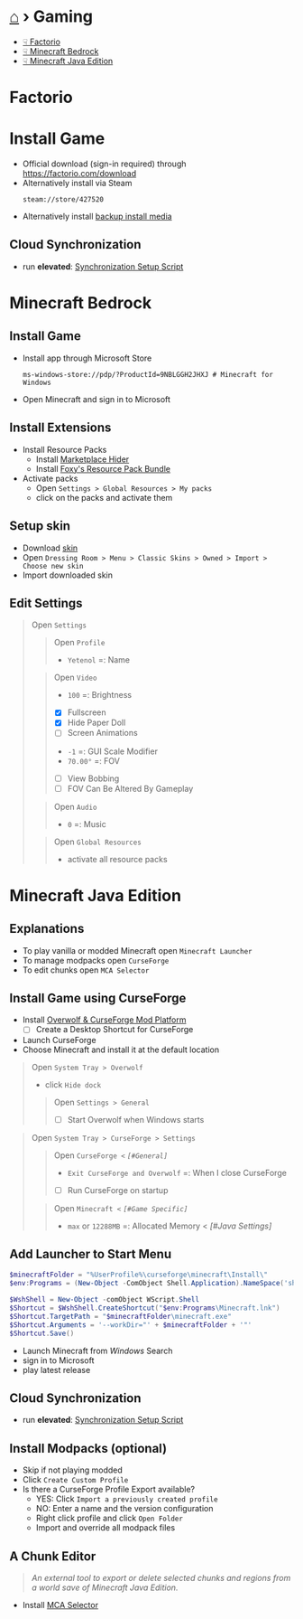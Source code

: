 # [⌂](../README.md) › Gaming

- [☟ Factorio](#factorio)
- [☟ Minecraft Bedrock](#minecraft-bedrock)
- [☟ Minecraft Java Edition](#minecraft-java-edition)

# Factorio

# Install Game

- Official download (sign-in required) through https://factorio.com/download
- Alternatively install via Steam
    ```
    steam://store/427520
    ```
- Alternatively install [backup install media](https://1drv.ms/u/s!AiuslRJoLisdmc8ZYCvsmPYhmjYc4g?e=j7OnHZ)


## Cloud Synchronization

- run **elevated**: [Synchronization Setup Script](Setup-Factorio.ps1)


# Minecraft Bedrock

## Install Game
- Install app through Microsoft Store
    ```
    ms-windows-store://pdp/?ProductId=9NBLGGH2JHXJ # Minecraft for Windows
    ```
- Open Minecraft and sign in to Microsoft

## Install Extensions
- Install Resource Packs
    - Install [Marketplace Hider](https://mcpedl.com/marketplace-remover-resource-pack/)
    - Install [Foxy's Resource Pack Bundle](https://foxynotail.com/resource-packs/foxys-resource-pack/)
- Activate packs
  - Open `Settings > Global Resources > My packs`
  - click on the packs and activate them

## Setup skin
- Download [skin](https://minecraft.tools/download-skin/Yetenol)
- Open `Dressing Room > Menu > Classic Skins > Owned > Import > Choose new skin`
- Import downloaded skin

## Edit Settings
> Open `Settings`
>> Open `Profile`
>> - `Yetenol` =: Name
>
>> Open `Video`
>> - `100` =: Brightness
>> - [x] Fullscreen
>> - [x] Hide Paper Doll
>> - [ ] Screen Animations
>> - `-1` =: GUI Scale Modifier
>> - `70.00°` =: FOV
>> - [ ] View Bobbing
>> - [ ] FOV Can Be Altered By Gameplay
>
>> Open `Audio`
>> - `0` =: Music
>
>> Open `Global Resources`
>> - activate all resource packs



# Minecraft Java Edition

## Explanations
- To play vanilla or modded Minecraft open `Minecraft Launcher`
- To manage modpacks open `CurseForge`
- To edit chunks open `MCA Selector`

## Install Game using CurseForge
- Install [Overwolf & CurseForge Mod Platform](https://download.curseforge.com/)
  - [ ] Create a Desktop Shortcut for CurseForge
- Launch CurseForge
- Choose Minecraft and install it at the default location
  
> Open `System Tray > Overwolf`
> - click `Hide dock`
>> Open `Settings > General`
>> - [ ] Start Overwolf when Windows starts

> Open `System Tray > CurseForge > Settings`
>> Open `CurseForge <` _`[#General]`_
>> - `Exit CurseForge and Overwolf` =: When I close CurseForge
>> - [ ] Run CurseForge on startup
>
>> Open `Minecraft <` _`[#Game Specific]`_
>> - `max` or `12288MB` =: Allocated Memory < _[#Java Settings]_


## Add Launcher to Start Menu
```powershell
$minecraftFolder = "%UserProfile%\curseforge\minecraft\Install\"
$env:Programs = (New-Object -ComObject Shell.Application).NameSpace('shell:Programs').Self.Path

$WshShell = New-Object -comObject WScript.Shell
$Shortcut = $WshShell.CreateShortcut("$env:Programs\Minecraft.lnk")
$Shortcut.TargetPath = "$minecraftFolder\minecraft.exe"
$Shortcut.Arguments = '--workDir="' + $minecraftFolder + '"'
$Shortcut.Save()
```

- Launch Minecraft from _Windows_ Search
- sign in to Microsoft
- play latest release

## Cloud Synchronization
- run **elevated**: [Synchronization Setup Script](Setup-MinecraftJava.ps1)

## Install Modpacks (optional)
- Skip if not playing modded
- Click `Create Custom Profile`
- Is there a CurseForge Profile Export available?
  - YES: Click `Import a previously created profile`
  - NO: Enter a name and the version configuration
  - Right click profile and click `Open Folder`
  - Import and override all modpack files


## A Chunk Editor
> _An external tool to export or delete selected chunks and regions from a world save of Minecraft Java Edition._
- Install [MCA Selector](https://github.com/Querz/mcaselector/releases/latest)